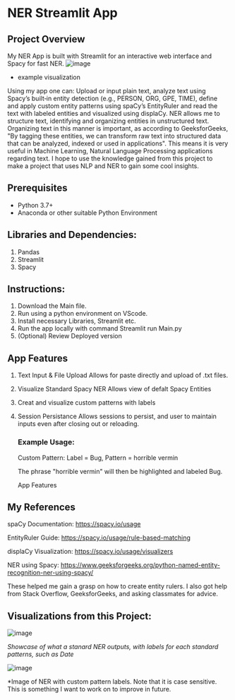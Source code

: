 # NER Streamlit App

## Project Overview
 My NER App is built with Streamlit for an interactive web interface and Spacy for fast NER.
 ![image](https://github.com/user-attachments/assets/4151f175-a52c-430c-97b2-7c1b37374e90)
 * example visualization
   
 Using my app one can:
   Upload or input plain text, analyze text using Spacy’s built‑in entity detection (e.g., PERSON, ORG, GPE, TIME), define and apply custom entity patterns using spaCy’s EntityRuler and read the text with labeled entities and visualized using displaCy.
   NER allows me to structure text, identifying and organizing entities in unstructured text. Organizing text in this manner is important, as according to GeeksforGeeks, "By tagging these entities, we can transform raw text into structured data that can be analyzed, indexed or used in applications". This means it is very useful in Machine Learning, Natural Language Processing applications regarding text. I hope to use the knowledge gained from this project to make a project that uses NLP and NER to gain some cool insights.

## Prerequisites
   * Python 3.7+
   * Anaconda or other suitable Python Environment
## Libraries and Dependencies:
  1. Pandas
  2. Streamlit
  3. Spacy

## Instructions: 

1. Download the Main file.
2. Run using a python environment on VScode.
3. Install necessary Libraries, Streamlit etc.
4. Run the app locally with command Streamlit run Main.py
5. (Optional) Review Deployed version 

## App Features

1. Text Input & File Upload
    Allows for paste directly and upload of .txt files.
2. Visualize Standard Spacy NER
    Allows view of defalt Spacy Entities
3. Creat and visualize custom patterns with labels
4. Session Persistance
    Allows sessions to persist, and user to maintain inputs even after closing out or reloading.

    ### Example Usage:

    Custom Pattern: Label = Bug, Pattern = horrible vermin

    The phrase "horrible vermin" will then be highlighted and labeled Bug.

    App Features

## My References
spaCy Documentation: https://spacy.io/usage

EntityRuler Guide: https://spacy.io/usage/rule-based-matching

displaCy Visualization: https://spacy.io/usage/visualizers

NER using Spacy: https://www.geeksforgeeks.org/python-named-entity-recognition-ner-using-spacy/

These helped me gain a grasp on how to create entity rulers. I also got help from Stack Overflow, GeeksforGeeks, and asking classmates for advice.


## Visualizations from this Project:
![image](https://github.com/user-attachments/assets/27107114-86e9-49d1-b712-9370de956765)

 
*Showcase of what a stanard NER outputs, with labels for each standard patterns, such as Date*

![image](https://github.com/user-attachments/assets/163538eb-0801-463b-8bee-74fce1384b1a)

*Image of NER with custom pattern labels. Note that it is case sensitive. This is something I want to work on to improve in future.








